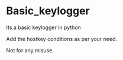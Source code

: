 # Basic_keylogger
Its a basic keylogger in python

Add the hostkey conditions as per your need.

Not for any misuse.
